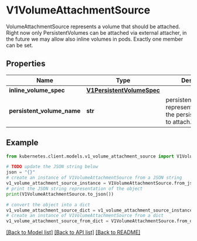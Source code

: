 # V1VolumeAttachmentSource

VolumeAttachmentSource represents a volume that should be attached. Right now only PersistentVolumes can be attached via external attacher, in the future we may allow also inline volumes in pods. Exactly one member can be set.

## Properties

Name | Type | Description | Notes
------------ | ------------- | ------------- | -------------
**inline_volume_spec** | [**V1PersistentVolumeSpec**](V1PersistentVolumeSpec.md) |  | [optional] 
**persistent_volume_name** | **str** | persistentVolumeName represents the name of the persistent volume to attach. | [optional] 

## Example

```python
from kubernetes.client.models.v1_volume_attachment_source import V1VolumeAttachmentSource

# TODO update the JSON string below
json = "{}"
# create an instance of V1VolumeAttachmentSource from a JSON string
v1_volume_attachment_source_instance = V1VolumeAttachmentSource.from_json(json)
# print the JSON string representation of the object
print(V1VolumeAttachmentSource.to_json())

# convert the object into a dict
v1_volume_attachment_source_dict = v1_volume_attachment_source_instance.to_dict()
# create an instance of V1VolumeAttachmentSource from a dict
v1_volume_attachment_source_from_dict = V1VolumeAttachmentSource.from_dict(v1_volume_attachment_source_dict)
```
[[Back to Model list]](../README.md#documentation-for-models) [[Back to API list]](../README.md#documentation-for-api-endpoints) [[Back to README]](../README.md)


